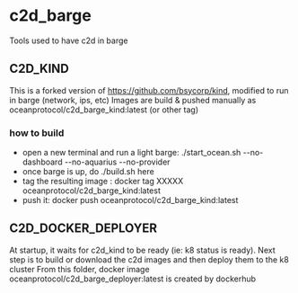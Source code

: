 # c2d_barge
Tools used to have c2d in barge



##  C2D_KIND
This is a forked version of https://github.com/bsycorp/kind, modified to run in barge (network, ips, etc)
Images are build & pushed manually as oceanprotocol/c2d_barge_kind:latest  (or other tag)

### how to build
  - open a new terminal and run a light barge:  ./start_ocean.sh --no-dashboard --no-aquarius --no-provider
  - once barge is up, do ./build.sh here
  - tag the resulting image :  docker tag XXXXX  oceanprotocol/c2d_barge_kind:latest
  - push it:  docker push oceanprotocol/c2d_barge_kind:latest

## C2D_DOCKER_DEPLOYER
At startup, it waits for c2d_kind to be ready (ie:  k8 status is ready).
Next step is to build or download the c2d images and then deploy them to the k8 cluster
From this folder,  docker image oceanprotocol/c2d_barge_deployer:latest is created by dockerhub
